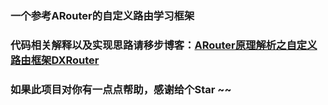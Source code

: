 ### 一个参考ARouter的自定义路由学习框架

### 代码相关解释以及实现思路请移步博客：[ARouter原理解析之自定义路由框架DXRouter](https://blog.csdn.net/a734474820/article/details/126008898?spm=1001.2014.3001.5502)

### 如果此项目对你有一点点帮助，感谢给个Star ~~
